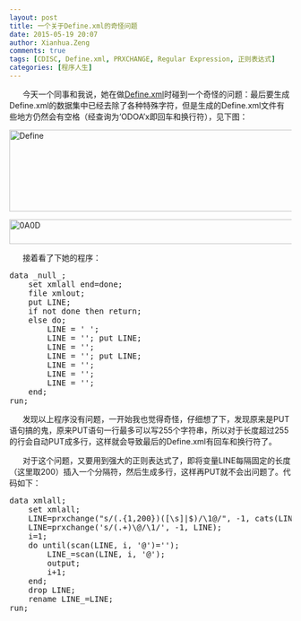 ```yaml
---
layout: post
title: 一个关于Define.xml的奇怪问题
date: 2015-05-19 20:07
author: Xianhua.Zeng
comments: true
tags: [CDISC, Define.xml, PRXCHANGE, Regular Expression, 正则表达式]
categories: [程序人生]
---
```

<p>      今天一个同事和我说，她在做<span style="text-decoration: underline;"><a href="http://www.cdisc.org/define-xml" target="_blank">Define.xml</a></span>时碰到一个奇怪的问题：最后要生成Define.xml的数据集中已经去除了各种特殊字符，但是生成的Define.xml文件有些地方仍然会有空格（经查询为‘ODOA’x即回车和换行符），见下图：</p>
<p><a href="http://www.xianhuazeng.com/cn/wp-content/uploads/2015/05/Define.jpg" rel="fancybox"><img class="aligncenter size-full wp-image-153" src="http://www.xianhuazeng.com/cn/wp-content/uploads/2015/05/Define.jpg" alt="Define" width="1158" height="146" /></a></p>
<p><!--more--></p>
<p><a href="http://www.xianhuazeng.com/cn/wp-content/uploads/2015/05/0A0D.jpg" rel="fancybox"><img class="aligncenter size-full wp-image-154" src="http://www.xianhuazeng.com/cn/wp-content/uploads/2015/05/0A0D.jpg" alt="0A0D" width="607" height="44" /></a></p>
<p>      接着看了下她的程序：</p>
<pre lang="SAS">data _null_;
    set xmlall end=done;
    file xmlout;
    put LINE;
    if not done then return;
    else do;
        LINE = ' ';                                                                                                  put LINE;
        LINE = '<!-- ***************************************************************************************** -->'; put LINE;
        LINE = '<!-- Close the container elements -->';                                                              put LINE;
        LINE = '<!-- ***************************************************************************************** -->'; put LINE;
        LINE = '';                                                                                               	    put LINE;
        LINE = '';                                                                                               	    put LINE;
        LINE = '';                                                                                               	    put LINE;
    end;
run;
</pre>
<p>      发现以上程序没有问题，一开始我也觉得奇怪，仔细想了下，发现原来是PUT语句搞的鬼，原来PUT语句一行最多可以写255个字符串，所以对于长度超过255的行会自动PUT成多行，这样就会导致最后的Define.xml有回车和换行符了。</p>
<p>      对于这个问题，又要用到强大的正则表达式了，即将变量LINE每隔固定的长度（这里取200）插入一个分隔符，然后生成多行，这样再PUT就不会出问题了。代码如下：</p>
<pre lang="SAS">data xmlall;
    set xmlall;
    LINE=prxchange("s/(.{1,200})([\s]|$)/\1@/", -1, cats(LINE));
    LINE=prxchange('s/(.+)\@/\1/', -1, LINE);
    i=1;
    do until(scan(LINE, i, '@')='');
        LINE_=scan(LINE, i, '@');
        output;
        i+1;
    end;
    drop LINE;
    rename LINE_=LINE;
run;
</pre>
